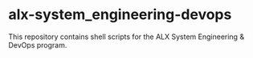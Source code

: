 # alx-system_engineering-devops
This repository contains shell scripts for the ALX System Engineering & DevOps program.
